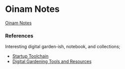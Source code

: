 # Oinam Notes

[Oinam Notes](https://notes.oinam.com/)

### References

Interesting digital garden-ish, notebook, and collections;

- [Startup Toolchain](https://startuptoolchain.com)
- [Digital Gardening Tools and Resources](https://github.com/MaggieAppleton/digital-gardeners)